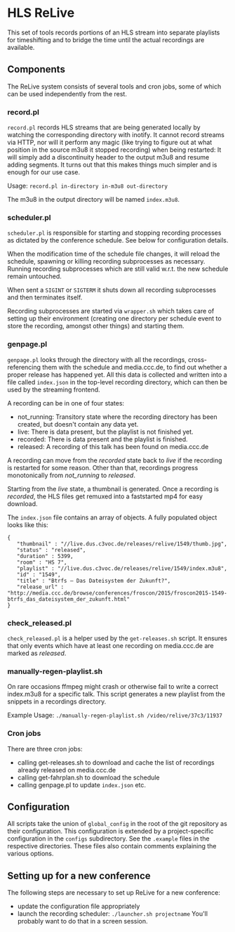 HLS ReLive
==========

This set of tools records portions of an HLS stream into separate
playlists for timeshifting and to bridge the time until the actual
recordings are available.

Components
----------

The ReLive system consists of several tools and cron jobs, some of which
can be used independently from the rest.

### record.pl

`record.pl` records HLS streams that are being generated locally by
watching the corresponding directory with inotify. It cannot record
streams via HTTP, nor will it perform any magic (like trying to figure
out at what position in the source m3u8 it stopped recording) when being
restarted: It will simply add a discontinuity header to the output m3u8
and resume adding segments. It turns out that this makes things much
simpler and is enough for our use case.

Usage: `record.pl in-directory in-m3u8 out-directory`

The m3u8 in the output directory will be named `index.m3u8`.

### scheduler.pl

`scheduler.pl` is responsible for starting and stopping recording
processes as dictated by the conference schedule. See below for
configuration details.

When the modification time of the schedule file changes, it will reload the
schedule, spawning or killing recording subprocesses as necessary. Running
recording subprocesses which are still valid w.r.t. the new schedule remain
untouched.

When sent a `SIGINT` or `SIGTERM` it shuts down all recording
subprocesses and then terminates itself.

Recording subprocesses are started via `wrapper.sh` which takes care of
setting up their environment (creating one directory per schedule event
to store the recording, amongst other things) and starting them.

### genpage.pl

`genpage.pl` looks through the directory with all the recordings,
cross-referencing them with the schedule and media.ccc.de, to find out
whether a proper release has happened yet. All this data is collected
and written into a file called `index.json` in the top-level recording
directory, which can then be used by the streaming frontend.

A recording can be in one of four states:
 - not_running: Transitory state where the recording directory has been
   created, but doesn't contain any data yet.
 - live: There is data present, but the playlist is not finished yet.
 - recorded: There is data present and the playlist is finished.
 - released: A recording of this talk has been found on media.ccc.de

A recording can move from the *recorded* state back to *live* if the
recording is restarted for some reason. Other than that, recordings
progress monotonically from *not_running* to *released*.

Starting from the *live* state, a thumbnail is generated. Once a
recording is *recorded*, the HLS files get remuxed into a faststarted
mp4 for easy download.

The `index.json` file contains an array of objects. A fully populated
object looks like this:

    {
       "thumbnail" : "//live.dus.c3voc.de/releases/relive/1549/thumb.jpg",
       "status" : "released",
       "duration" : 5399,
       "room" : "HS 7",
       "playlist" : "//live.dus.c3voc.de/releases/relive/1549/index.m3u8",
       "id" : "1549",
       "title" : "Btrfs – Das Dateisystem der Zukunft?",
       "release_url" : "http://media.ccc.de/browse/conferences/froscon/2015/froscon2015-1549-btrfs_das_dateisystem_der_zukunft.html"
    }

### check_released.pl

`check_released.pl` is a helper used by the `get-releases.sh` script. It
ensures that only events which have at least one recording on media.ccc.de are
marked as *released*.

### manually-regen-playlist.sh

On rare occasions ffmpeg might crash or otherwise fail to write a correct index.m3u8
for a specific talk. This script generates a new playlist from the snippets in a
recordings directory.

Example Usage: `./manually-regen-playlist.sh /video/relive/37c3/11937`

### Cron jobs

There are three cron jobs:

  - calling get-releases.sh to download and cache the list of recordings
    already released on media.ccc.de
  - calling get-fahrplan.sh to download the schedule
  - calling genpage.pl to update `index.json` etc.

Configuration
-------------

All scripts take the union of `global_config` in the root of the git
repository as their configuration. This configuration is extended by a
project-specific configuration in the `configs` subdirectory. See the
`.example` files in the respective directories. These files also contain
comments explaining the various options.

Setting up for a new conference
-------------------------------

The following steps are necessary to set up ReLive for a new conference:

  - update the configuration file appropriately
  - launch the recording scheduler: `./launcher.sh projectname`
    You'll probably want to do that in a screen session.
